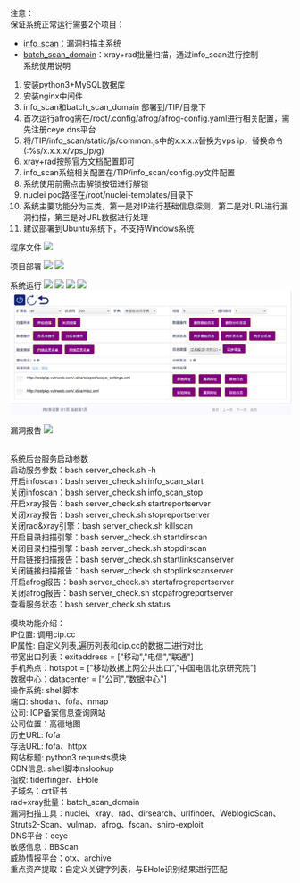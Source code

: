 注意：<br>
保证系统正常运行需要2个项目：<br>
- [info_scan](https://github.com/huan-cdm/info_scan)：漏洞扫描主系统<br>
- [batch_scan_domain](https://github.com/huan-cdm/batch_scan_domain)：xray+rad批量扫描，通过info_scan进行控制<br>
系统使用说明<br>
1. 安装python3+MySQL数据库<br>
2. 安装nginx中间件<br>
3. info_scan和batch_scan_domain 部署到/TIP/目录下<br>
4. 首次运行afrog需在/root/.config/afrog/afrog-config.yaml进行相关配置，需先注册ceye dns平台<br>
5. 将/TIP/info_scan/static/js/common.js中的x.x.x.x替换为vps ip，替换命令(:%s/x.x.x.x/vps_ip/g)
6. xray+rad按照官方文档配置即可<br>
7. info_scan系统相关配置在/TIP/info_scan/config.py文件配置<br>
8. 系统使用前需点击解锁按钮进行解锁<br>
9. nuclei poc路径在/root/nuclei-templates/目录下<br>
10. 系统主要功能分为三类，第一是对IP进行基础信息探测，第二是对URL进行漏洞扫描，第三是对URL数据进行处理<br>
11. 建议部署到Ubuntu系统下，不支持Windows系统<br>

程序文件
<img src="https://raw.githubusercontent.com/huan-cdm/info_scan/main/images/pic33.png"  />

项目部署
<img src="https://raw.githubusercontent.com/huan-cdm/info_scan/main/images/project.png"  />
<img src="https://raw.githubusercontent.com/huan-cdm/info_scan/main/images/startproject.jpg"  />

系统运行
<img src="https://raw.githubusercontent.com/huan-cdm/info_scan/main/images/pic3.jpg"  />
<img src="https://raw.githubusercontent.com/huan-cdm/info_scan/main/images/pic4.jpg"  />
<img src="https://raw.githubusercontent.com/huan-cdm/info_scan/main/images/pic2.png"  />
<img src="https://raw.githubusercontent.com/huan-cdm/info_scan/main/images/pic22.png"  />
<img src="https://raw.githubusercontent.com/huan-cdm/info_scan/main/images/dirscanpic.jpg"  />

漏洞报告
<img src="https://raw.githubusercontent.com/huan-cdm/info_scan/main/images/report.png"  /><br><br>

系统后台服务启动参数 <br>
启动服务参数：bash server_check.sh -h <br>
开启infoscan：bash server_check.sh info_scan_start <br>
关闭infoscan：bash server_check.sh info_scan_stop <br>
开启xray报告：bash server_check.sh startreportserver <br>
关闭xray报告：bash server_check.sh stopreportserver <br>
关闭rad&xray引擎：bash server_check.sh killscan <br>
开启目录扫描引擎：bash server_check.sh startdirscan <br>
关闭目录扫描引擎：bash server_check.sh stopdirscan <br>
开启链接扫描报告：bash server_check.sh startlinkscanserver <br>
关闭链接扫描报告：bash server_check.sh stoplinkscanserver <br>
开启afrog报告：bash server_check.sh startafrogreportserver<br>
关闭afrog报告：bash server_check.sh stopafrogreportserver<br>
查看服务状态：bash server_check.sh status <br>


模块功能介绍：<br>
IP位置: 调用cip.cc <br>
IP属性: 自定义列表,遍历列表和cip.cc的数据二进行对比<br>
带宽出口列表：exitaddress = ["移动","电信","联通"]<br>
手机热点：hotspot = ["移动数据上网公共出口","中国电信北京研究院"]<br>
数据中心：datacenter = ["公司","数据中心"] <br>
操作系统: shell脚本<br>
端口: shodan、fofa、nmap<br>
公司: ICP备案信息查询网站<br>
公司位置：高德地图<br>
历史URL: fofa<br>
存活URL: fofa、httpx<br>
网站标题: python3 requests模块<br>
CDN信息: shell脚本nslookup<br>
指纹: tiderfinger、EHole<br>
子域名：crt证书<br>
rad+xray批量：batch_scan_domain<br>
漏洞扫描工具：nuclei、xray、rad、dirsearch、urlfinder、WeblogicScan、Struts2-Scan、vulmap、afrog、fscan、shiro-exploit<br>
DNS平台：ceye<br>
敏感信息：BBScan<br>
威胁情报平台：otx、archive<br>
重点资产提取：自定义关键字列表，与EHole识别结果进行匹配<br>